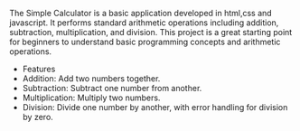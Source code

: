 The Simple Calculator is a basic application developed in html,css and javascript. It performs standard arithmetic operations including addition, subtraction, multiplication, and division. This project is a great starting point for beginners to understand basic programming concepts and arithmetic operations.
<ul>

<li>Features</li>
<li>Addition: Add two numbers together.</li>
<li>Subtraction: Subtract one number from another.</li>
<li>Multiplication: Multiply two numbers.</li>
<li>Division: Divide one number by another, with error handling for division by zero.
</li>

</ul>
